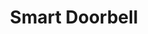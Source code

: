 ---
date_added: 2023-08-20
vendor: Yobi
title: Smart Doorbell
category: doorbell
zigbeemodel: ['B3']
compatible: [wifi]
mlink: https://www.meetyobi.com
---